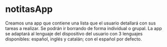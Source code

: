 # notitasApp
Creamos una app que contiene una lista que el usuario detallará con sus tareas a realizar. Se podrán ir borrando de forma individual o grupal.
La app se adaptará al lenguaje del dispositivo del usuario con 3 lenguajes disponibles: español, inglés y catalán; con el español por defecto.
